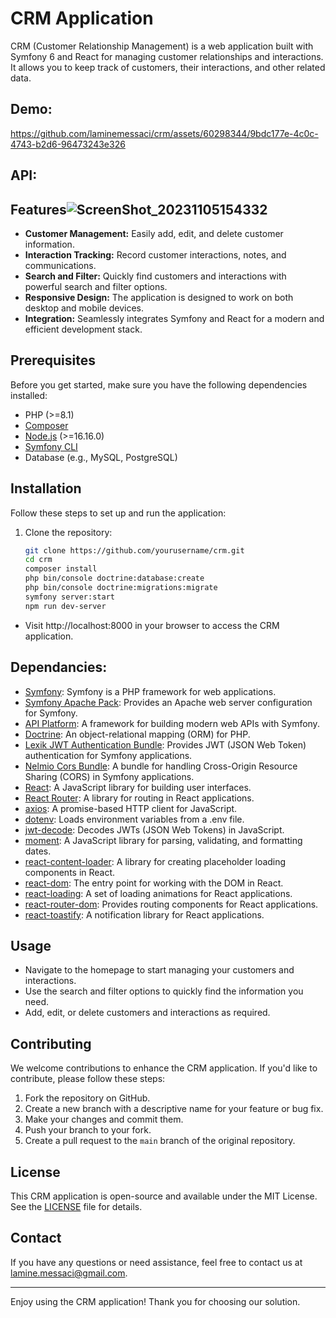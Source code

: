 # CRM Application

CRM (Customer Relationship Management) is a web application built with Symfony 6 and React for managing customer relationships and interactions. It allows you to keep track of customers, their interactions, and other related data.
## Demo: 
https://github.com/laminemessaci/crm/assets/60298344/9bdc177e-4c0c-4743-b2d6-96473243e326

## API: 


## Features![ScreenShot_20231105154332](https://github.com/laminemessaci/crm/assets/60298344/2db73db3-8d89-41f4-bcf0-e3a363096b0a)


- **Customer Management:** Easily add, edit, and delete customer information.
- **Interaction Tracking:** Record customer interactions, notes, and communications.
- **Search and Filter:** Quickly find customers and interactions with powerful search and filter options.
- **Responsive Design:** The application is designed to work on both desktop and mobile devices.
- **Integration:** Seamlessly integrates Symfony and React for a modern and efficient development stack.

## Prerequisites

Before you get started, make sure you have the following dependencies installed:

- PHP (>=8.1)
- [Composer](https://getcomposer.org/)
- [Node.js](https://nodejs.org/) (>=16.16.0)
- [Symfony CLI](https://symfony.com/download)
- Database (e.g., MySQL, PostgreSQL)

## Installation

Follow these steps to set up and run the application:

1. Clone the repository:

   ```bash
   git clone https://github.com/yourusername/crm.git
   cd crm
   composer install
   php bin/console doctrine:database:create
   php bin/console doctrine:migrations:migrate
   symfony server:start
   npm run dev-server

* Visit http://localhost:8000 in your browser to access the CRM application.

  
## Dependancies: 

- [Symfony](https://symfony.com/): Symfony is a PHP framework for web applications.
- [Symfony Apache Pack](https://symfony.com/doc/current/setup/web_server_configuration.html): Provides an Apache web server configuration for Symfony.
- [API Platform](https://api-platform.com/): A framework for building modern web APIs with Symfony.
- [Doctrine](https://www.doctrine-project.org/): An object-relational mapping (ORM) for PHP.
- [Lexik JWT Authentication Bundle](https://github.com/lexik/LexikJWTAuthenticationBundle): Provides JWT (JSON Web Token) authentication for Symfony applications.
- [Nelmio Cors Bundle](https://github.com/nelmio/NelmioCorsBundle): A bundle for handling Cross-Origin Resource Sharing (CORS) in Symfony applications.
- [React](https://reactjs.org/): A JavaScript library for building user interfaces.
- [React Router](https://reactrouter.com/): A library for routing in React applications.
- [axios](https://axios-http.com/): A promise-based HTTP client for JavaScript.
- [dotenv](https://www.npmjs.com/package/dotenv): Loads environment variables from a .env file.
- [jwt-decode](https://www.npmjs.com/package/jwt-decode): Decodes JWTs (JSON Web Tokens) in JavaScript.
- [moment](https://momentjs.com/): A JavaScript library for parsing, validating, and formatting dates.
- [react-content-loader](https://github.com/danilowoz/react-content-loader): A library for creating placeholder loading components in React.
- [react-dom](https://reactjs.org/docs/react-dom.html): The entry point for working with the DOM in React.
- [react-loading](https://www.npmjs.com/package/react-loading): A set of loading animations for React applications.
- [react-router-dom](https://reactrouter.com/web/guides/quick-start): Provides routing components for React applications.
- [react-toastify](https://fkhadra.github.io/react-toastify/): A notification library for React applications.

## Usage

- Navigate to the homepage to start managing your customers and interactions.
- Use the search and filter options to quickly find the information you need.
- Add, edit, or delete customers and interactions as required.

## Contributing

We welcome contributions to enhance the CRM application. If you'd like to contribute, please follow these steps:

1. Fork the repository on GitHub.
2. Create a new branch with a descriptive name for your feature or bug fix.
3. Make your changes and commit them.
4. Push your branch to your fork.
5. Create a pull request to the `main` branch of the original repository.

## License

This CRM application is open-source and available under the MIT License. See the [LICENSE](LICENSE) file for details.

## Contact

If you have any questions or need assistance, feel free to contact us at [lamine.messaci@gmail.com](mailto:lamine.messaci@gmail.com).

---

Enjoy using the CRM application! Thank you for choosing our solution.




